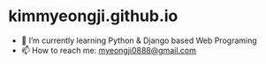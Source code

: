 # kimmyeongji.github.io

- 🌱 I’m currently learning Python & Django based Web Programing
- 📫 How to reach me: myeongji0888@gmail.com 
